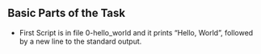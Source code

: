 ## Basic Parts of the Task
- First Script is in file 0-hello_world and it prints “Hello, World”, followed by a new line to the standard output.

